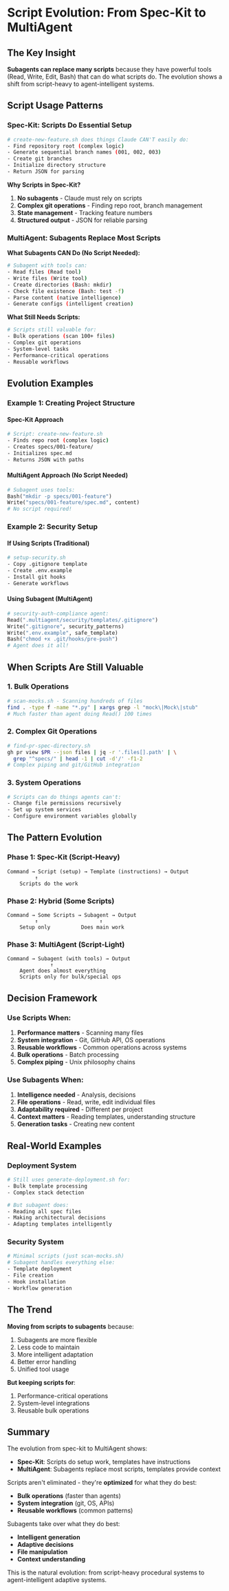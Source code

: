 # Script Evolution: From Spec-Kit to MultiAgent

## The Key Insight

**Subagents can replace many scripts** because they have powerful tools (Read, Write, Edit, Bash) that can do what scripts do. The evolution shows a shift from script-heavy to agent-intelligent systems.

## Script Usage Patterns

### Spec-Kit: Scripts Do Essential Setup

```bash
# create-new-feature.sh does things Claude CAN'T easily do:
- Find repository root (complex logic)
- Generate sequential branch names (001, 002, 003)
- Create git branches
- Initialize directory structure
- Return JSON for parsing
```

**Why Scripts in Spec-Kit?**
1. **No subagents** - Claude must rely on scripts
2. **Complex git operations** - Finding repo root, branch management
3. **State management** - Tracking feature numbers
4. **Structured output** - JSON for reliable parsing

### MultiAgent: Subagents Replace Most Scripts

**What Subagents CAN Do (No Script Needed):**
```bash
# Subagent with tools can:
- Read files (Read tool)
- Write files (Write tool)
- Create directories (Bash: mkdir)
- Check file existence (Bash: test -f)
- Parse content (native intelligence)
- Generate configs (intelligent creation)
```

**What Still Needs Scripts:**
```bash
# Scripts still valuable for:
- Bulk operations (scan 100+ files)
- Complex git operations
- System-level tasks
- Performance-critical operations
- Reusable workflows
```

## Evolution Examples

### Example 1: Creating Project Structure

#### Spec-Kit Approach
```bash
# Script: create-new-feature.sh
- Finds repo root (complex logic)
- Creates specs/001-feature/
- Initializes spec.md
- Returns JSON with paths
```

#### MultiAgent Approach (No Script Needed)
```python
# Subagent uses tools:
Bash("mkdir -p specs/001-feature")
Write("specs/001-feature/spec.md", content)
# No script required!
```

### Example 2: Security Setup

#### If Using Scripts (Traditional)
```bash
# setup-security.sh
- Copy .gitignore template
- Create .env.example
- Install git hooks
- Generate workflows
```

#### Using Subagent (MultiAgent)
```python
# security-auth-compliance agent:
Read(".multiagent/security/templates/.gitignore")
Write(".gitignore", security_patterns)
Write(".env.example", safe_template)
Bash("chmod +x .git/hooks/pre-push")
# Agent does it all!
```

## When Scripts Are Still Valuable

### 1. Bulk Operations
```bash
# scan-mocks.sh - Scanning hundreds of files
find . -type f -name "*.py" | xargs grep -l "mock\|Mock\|stub"
# Much faster than agent doing Read() 100 times
```

### 2. Complex Git Operations
```bash
# find-pr-spec-directory.sh
gh pr view $PR --json files | jq -r '.files[].path' | \
  grep "^specs/" | head -1 | cut -d'/' -f1-2
# Complex piping and git/GitHub integration
```

### 3. System Operations
```bash
# Scripts can do things agents can't:
- Change file permissions recursively
- Set up system services
- Configure environment variables globally
```

## The Pattern Evolution

### Phase 1: Spec-Kit (Script-Heavy)
```
Command → Script (setup) → Template (instructions) → Output
         ↑
    Scripts do the work
```

### Phase 2: Hybrid (Some Scripts)
```
Command → Some Scripts → Subagent → Output
         ↑                    ↑
    Setup only          Does main work
```

### Phase 3: MultiAgent (Script-Light)
```
Command → Subagent (with tools) → Output
              ↑
    Agent does almost everything
    Scripts only for bulk/special ops
```

## Decision Framework

### Use Scripts When:
1. **Performance matters** - Scanning many files
2. **System integration** - Git, GitHub API, OS operations
3. **Reusable workflows** - Common operations across systems
4. **Bulk operations** - Batch processing
5. **Complex piping** - Unix philosophy chains

### Use Subagents When:
1. **Intelligence needed** - Analysis, decisions
2. **File operations** - Read, write, edit individual files
3. **Adaptability required** - Different per project
4. **Context matters** - Reading templates, understanding structure
5. **Generation tasks** - Creating new content

## Real-World Examples

### Deployment System
```bash
# Still uses generate-deployment.sh for:
- Bulk template processing
- Complex stack detection

# But subagent does:
- Reading all spec files
- Making architectural decisions
- Adapting templates intelligently
```

### Security System
```bash
# Minimal scripts (just scan-mocks.sh)
# Subagent handles everything else:
- Template deployment
- File creation
- Hook installation
- Workflow generation
```

## The Trend

**Moving from scripts to subagents** because:
1. Subagents are more flexible
2. Less code to maintain
3. More intelligent adaptation
4. Better error handling
5. Unified tool usage

**But keeping scripts for**:
1. Performance-critical operations
2. System-level integrations
3. Reusable bulk operations

## Summary

The evolution from spec-kit to MultiAgent shows:
- **Spec-Kit**: Scripts do setup work, templates have instructions
- **MultiAgent**: Subagents replace most scripts, templates provide context

Scripts aren't eliminated - they're **optimized** for what they do best:
- **Bulk operations** (faster than agents)
- **System integration** (git, OS, APIs)
- **Reusable workflows** (common patterns)

Subagents take over what they do best:
- **Intelligent generation**
- **Adaptive decisions**
- **File manipulation**
- **Context understanding**

This is the natural evolution: from script-heavy procedural systems to agent-intelligent adaptive systems.